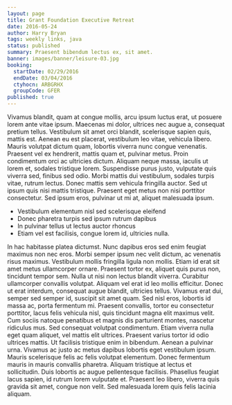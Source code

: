 ```yaml
---
layout: page
title: Grant Foundation Executive Retreat
date: 2016-05-24
author: Harry Bryan
tags: weekly links, java
status: published
summary: Praesent bibendum lectus ex, sit amet.
banner: images/banner/leisure-03.jpg
booking:
  startDate: 02/29/2016
  endDate: 03/04/2016
  ctyhocn: ARBGRHX
  groupCode: GFER
published: true
---
```

Vivamus blandit, quam at congue mollis, arcu ipsum luctus erat, ut posuere lorem ante vitae ipsum. Maecenas mi dolor, ultrices nec augue a, consequat pretium tellus. Vestibulum sit amet orci blandit, scelerisque sapien quis, mattis est. Aenean eu est placerat, vestibulum leo vitae, vehicula libero. Mauris volutpat dictum quam, lobortis viverra nunc congue venenatis. Praesent vel ex hendrerit, mattis quam et, pulvinar metus. Proin condimentum orci ac ultricies dictum. Aliquam neque massa, iaculis ut lorem et, sodales tristique lorem. Suspendisse purus justo, vulputate quis viverra sed, finibus sed odio. Morbi mattis dui vestibulum, sodales turpis vitae, rutrum lectus. Donec mattis sem vehicula fringilla auctor. Sed ut ipsum quis nisi mattis tristique. Praesent eget metus non nisi porttitor consectetur. Sed ipsum eros, pulvinar ut mi at, aliquet malesuada ipsum.

* Vestibulum elementum nisl sed scelerisque eleifend
* Donec pharetra turpis sed ipsum rutrum dapibus
* In pulvinar tellus ut lectus auctor rhoncus
* Etiam vel est facilisis, congue lorem id, ultricies nulla.

In hac habitasse platea dictumst. Nunc dapibus eros sed enim feugiat maximus non nec eros. Morbi semper ipsum nec velit dictum, ac venenatis risus maximus. Vestibulum mollis fringilla ligula non mollis. Etiam id erat sit amet metus ullamcorper ornare. Praesent tortor ex, aliquet quis purus non, tincidunt tempor sem. Nulla ut nisi non lectus blandit viverra. Curabitur ullamcorper convallis volutpat. Aliquam vel erat id leo mollis efficitur. Donec ut erat interdum, consequat augue blandit, ultricies tellus. Vivamus erat dui, semper sed semper id, suscipit sit amet quam. Sed nisl eros, lobortis id massa ac, porta fermentum mi. Praesent convallis, tortor eu consectetur porttitor, lacus felis vehicula nisl, quis tincidunt magna elit maximus velit. Cum sociis natoque penatibus et magnis dis parturient montes, nascetur ridiculus mus. Sed consequat volutpat condimentum.
Etiam viverra nulla eget quam aliquet, vel mattis elit ultrices. Praesent varius tortor id odio ultrices mattis. Ut facilisis tristique enim in bibendum. Aenean a pulvinar urna. Vivamus ac justo ac metus dapibus lobortis eget vestibulum ipsum. Mauris scelerisque felis ac felis volutpat elementum. Donec fermentum mauris in mauris convallis pharetra. Aliquam tristique at lectus et sollicitudin. Duis lobortis ac augue pellentesque facilisis. Phasellus feugiat lacus sapien, id rutrum lorem vulputate et. Praesent leo libero, viverra quis gravida sit amet, congue non velit. Sed malesuada lorem quis felis lacinia aliquam.
